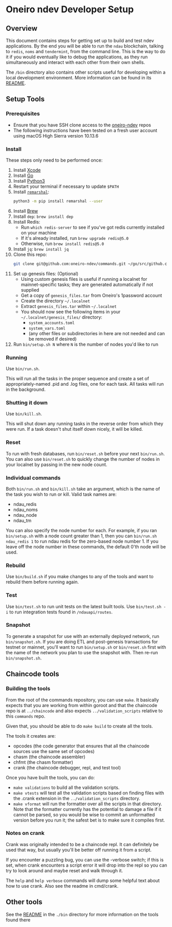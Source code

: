 # Oneiro ndev Developer Setup

## Overview

This document contains steps for getting set up to build and test ndev applications.  By the end you will be able to run the `ndau` blockchain, talking to `redis`, `noms` and `tendermint`, from the command line.  This is the way to do it if you would eventually like to debug the applications, as they run simultaneously and interact with each other from their own shells.

The `/bin` directory also contains other scripts useful for developing within a local development environment.  More information can be found in its [README](bin/README.md).

## Setup Tools

### Prerequisites

* Ensure that you have SSH clone access to the [oneiro-ndev](https://github.com/oneiro-ndev) repos
* The following instructions have been tested on a fresh user account using macOS High Sierra version 10.13.6

### Install

These steps only need to be performed once:

1. Install [Xcode](https://itunes.apple.com/us/app/xcode/id497799835)
1. Install [Go](https://golang.org/doc/install)
1. Install [Python3](https://www.python.org/downloads/)
1. Restart your terminal if necessary to update `$PATH`
1. Install [`remarshal`](https://github.com/dbohdan/remarshal):
    ```sh
    python3 -m pip install remarshal --user
    ```
1. Install [Brew](https://brew.sh/)
1. Install `dep`: `brew install dep`
1. Install Redis:
    - Run `which redis-server` to see if you've got redis currently installed on your machine
    - If it's already installed, run `brew upgrade redis@5.0`
    - Otherwise, run `brew install redis@5.0`
1. Install `jq`: `brew install jq`
1. Clone this repo:
    ```sh
    git clone git@github.com:oneiro-ndev/commands.git ~/go/src/github.com/oneiro-ndev/commands
    ```
1. Set up genesis files: (Optional)
    - Using custom genesis files is useful if running a localnet for mainnet-specific tasks; they are generated automatically if not supplied
    - Get a copy of `genesis_files.tar` from Oneiro's 1password account
    - Create the directory `~/.localnet`
    - Extract `genesis_files.tar` within `~/.localnet`
    - You should now see the following items in your `~/.localnet/genesis_files/` directory:
        - `system_accounts.toml`
        - `system_vars.toml`
        - (any other files or subdirectories in here are not needed and can be removed if desired)
1. Run `bin/setup.sh N` where `N` is the number of nodes you'd like to run

### Running

Use `bin/run.sh`.

This will run all the tasks in the proper sequence and create a set of appropriately-named .pid and .log files, one for each task.  All tasks will run in the background.

### Shutting it down

Use `bin/kill.sh`.

This will shut down any running tasks in the reverse order from which they were run. If a task doesn't shut itself down nicely, it will be killed.

### Reset

To run with fresh databases, run `bin/reset.sh` before your next `bin/run.sh`.  You can also use `bin/reset.sh` to quickly change the number of nodes in your localnet by passing in the new node count.

### Individual commands

Both `bin/run.sh` and `bin/kill.sh` take an argument, which is the name of the task you wish to run or kill. Valid task names are:

* ndau_redis
* ndau_noms
* ndau_node
* ndau_tm

You can also specify the node number for each.  For example, if you ran `bin/setup.sh` with a node count greater than 1, then you can `bin/run.sh ndau_redis 1` to run ndau redis for the zero-based node number 1.  If you leave off the node number in these commands, the default 0'th node will be used.

### Rebuild

Use `bin/build.sh` if you make changes to any of the tools and want to rebuild them before running again.

### Test

Use `bin/test.sh` to run unit tests on the latest built tools.
Use `bin/test.sh -i` to run integration tests found in `/ndauapi/routes`.

### Snapshot

To generate a snapshot for use with an externally deployed network, run `bin/snapshot.sh`.  If you are doing ETL and post-genesis transactions for testnet or mainnet, you'll want to run `bin/setup.sh` or `bin/reset.sh` first with the name of the network you plan to use the snapshot with.  Then re-run `bin/snapshot.sh`.

## Chaincode tools

### Building the tools

From the root of the commands repository, you can use `make`. It basically expects that you are working from within goroot and that the chaincode repo is at `../chaincode` and also expects `../validation_scripts` relative to this `commands` repo.

Given that, you should be able to do `make build` to create all the tools.

The tools it creates are:

* opcodes (the code generator that ensures that all the chaincode sources use the same set of opcodes)
* chasm (the chaincode assembler)
* chfmt (the chasm formatter)
* crank (the chaincode debugger, repl, and test tool)

Once you have built the tools, you can do:

* `make validations` to build all the validation scripts.
* `make vtests` will test all the validation scripts based on finding files with the .crank extension in the `../validation_scripts` directory.
* `make vformat` will run the formatter over all the scripts in that directory. Note that the formatter currently has the potential to damage a file if it cannot be parsed, so you would be wise to commit an unformatted version before you run it; the safest bet is to make sure it compiles first.

### Notes on crank

Crank was originally intended to be a chaincode repl. It can definitely be used that way, but usually you'll be better off running it from a script.

If you encounter a puzzling bug, you can use the -verbose switch; if this is set, when crank encounters a script error it will drop into the repl so you can try to look around and maybe reset and walk through it.

The `help` and `help verbose` commands will dump some helpful text about how to use crank. Also see the readme in cmd/crank.

## Other tools

See the [README](bin/README.md) in the `./bin` directory for more information on the tools found there
